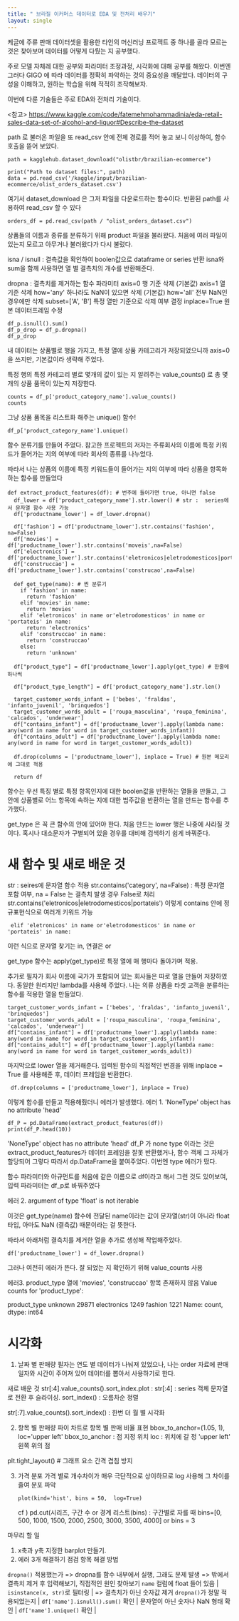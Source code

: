 ```yaml
---
title: " 브라질 이커머스 데이터로 EDA 및 전처리 배우기"
layout: single
---
```


케글에 주류 판매 데이터셋을 활용한 타인의 머신러닝 프로젝트 중 하나를 골라
모르는 것은 찾아보며 데이터를 어떻게 다뤘는 지 공부했다. 

주로 모델 자체레 대한 공부와 파라미터 조정과정, 시각화에 대해 공부를 해왔다. 
이번엔 그러다 GIGO 에 따라 데이터를 정확히 파악하는 것의 중요성을 깨달았다. 
데이터의 구성을 이해하고, 원하는 학습을 위해 적적히 조작해보자.


이번에 다룬 기술들은 주로 EDA와 전처리 기술이다.



<참고>
https://www.kaggle.com/code/fatemehmohammadinia/eda-retail-sales-data-set-of-alcohol-and-liquor#Describe-the-dataset

path 로 불러온 파일을 또 read_csv 안에 전체 경로를 적어 놓고 보니 이상하여, 함수 호출을 뜯어 보았다.
```
path = kagglehub.dataset_download("olistbr/brazilian-ecommerce")

print("Path to dataset files:", path)
data = pd.read_csv('/kaggle/input/brazilian-ecommerce/olist_orders_dataset.csv')
```

여기서 dataset_download 은 그저 파일을 다운로드하는 함수이다. 
반환된 path를 사용하여 read_csv 할 수 있다

```
orders_df = pd.read_csv(path / "olist_orders_dataset.csv")
```
상품들의 이름과 종류를 분류하기 위해 product 파일을 불러왔다. 
처음에 여러 파일이 있는지 모르고 아무거나 불러왔다가 다시 불렀다. 

isna / isnull : 결측값을 확인하여 boolen값으로 dataframe or series 반환
isna와 sum을 함께 사용하면 열 별 결측치의 개수를 반환해준다. 

dropna : 결측치를 제거하는 함수
파라미터 
axis=0	행 기준 삭제 (기본값)
axis=1	열 기준 삭제
how='any'	하나라도 NaN이 있으면 삭제 (기본값)
how='all'	전부 NaN인 경우에만 삭제
subset=['A', 'B']	특정 열만 기준으로 삭제 여부 결정
inplace=True	원본 데이터프레임 수정

```
df_p.isnull().sum()
df_p_drop = df_p.dropna()
df_p_drop
```

내 데이터는 상품별로 행을 가지고, 특정 열에 상품 카테고리가 저장되었으니까 
axis=0 을 쓰지만, 기본값이라 생략해 주었다. 

특정 행의 특정 카테고리 별로 몇개의 값이 있는 지 알려주는 value_counts() 로 총 몇개의 상품 품목이 있는지 저장한다. 
```
counts = df_p['product_category_name'].value_counts()
counts
```

그냥 상품 품목을 리스트화 해주는 unique() 함수!
```
df_p['product_category_name'].unique()
```

함수 분류기를 만들어 주었다. 
참고한 프로젝트의 저자는 주류회사의 이름에 특정 키워드가 들어가는 지의 여부에 따라 회사의 종류를 나누었다. 

따라서 나는 상품의 이름에 특정 키워드들이 들어가는 지의 여부에 따라 상품을 항목화하는 함수를 만들었다

```
def extract_product_features(df): # 번주에 들어가면 true, 아니면 false
  df_lower = df['product_category_name'].str.lower() # str :  series에서 문자열 함수 사용 가능
  df['productname_lower'] = df_lower.dropna()

  df['fashion'] = df['productname_lower'].str.contains('fashion', na=False)
  df['movies'] = df['productname_lower'].str.contains('moveis',na=False)
  df['electronics'] = df['productname_lower'].str.contains('eletronicos|eletrodomesticos|portateis|',na=False)
  df['construccao'] = df['productname_lower'].str.contains('construcao',na=False)

  def get_type(name): # 찐 분류기
    if 'fashion' in name:
      return 'fashion'
    elif 'movies' in name:
      return 'movies'
    elif 'eletronicos' in name or'eletrodomesticos' in name or 'portateis' in name:
      return 'electronics'
    elif 'construccao' in name:
      return 'construccao'
    else:
      return 'unknown'

  df["product_type"] = df['productname_lower'].apply(get_type) # 한줄에 하나씩

  df["product_type_length"] = df['product_category_name'].str.len()

  target_customer_words_infant = ['bebes', 'fraldas', 'infanto_juvenil', 'brinquedos']
  target_customer_words_adult = ['roupa_masculina', 'roupa_feminina', 'calcados', 'underwear']
  df["contains_infant"] = df['productname_lower'].apply(lambda name: any(word in name for word in target_customer_words_infant))
  df["contains_adult"] = df['productname_lower'].apply(lambda name: any(word in name for word in target_customer_words_adult))

  df.drop(columns = ['productname_lower'], inplace = True) # 원본 메모리에 그대로 적용

  return df
```
함수는 우선 특징 별로 특정 항목인지에 대한 boolen값을 반환하는 열들을 만들고, 
그 안에 상품별로 어느 항목에 속하는 지에 대한 범주값을 반환하는 열을 만드는 함수를 추가했다. 

get_type 은 꼭 큰 함수의 안에 있어야 한다. 
처음 만드는 lower 행은 나중에 사라질 것이다. 혹시나 대소문자가 구별되어 있을 경우를 대비해 검색하기 쉽게 바꿔준다. 

# 새 함수 및 새로 배운 것
str : seires에 문자열 함수 적용
str.contains('category', na=False) : 특정 문자열 포함 여부, na = False 는 결측치 발생 경우 False로 처리
str.contains('eletronicos|eletrodomesticos|portateis') 이렇게 contains 안에 정규표현식으로 여러개 키워드 가능

```
 elif 'eletronicos' in name or'eletrodomesticos' in name or 'portateis' in name:
```
 이런 식으로 문자열 찾기는 in, 연결은 or

get_type 함수는 apply(get_type)로 특정 열에 매 행마다 돌아가며 적용. 

추가로 필자가 회사 이름에 국가가 포함되어 있는 회사들은 따로 열을 만들어 저장하였다. 
동일한 원리지만 lambda를 사용해 주었다. 
나는 의류 상품을 타겟 고객을 분류하는 함수를 적용한 열을 만들었다. 

```
target_customer_words_infant = ['bebes', 'fraldas', 'infanto_juvenil', 'brinquedos']
target_customer_words_adult = ['roupa_masculina', 'roupa_feminina', 'calcados', 'underwear']
df["contains_infant"] = df['productname_lower'].apply(lambda name: any(word in name for word in target_customer_words_infant))
df["contains_adult"] = df['productname_lower'].apply(lambda name: any(word in name for word in target_customer_words_adult))
```
마지막으로 lower 열을 제거해준다.
입력된 함수의 직접적인 변경을 위해 inplace = True 를 사용해준 후, 
데이터 프레임을 반환한다.

```
 df.drop(columns = ['productname_lower'], inplace = True)
```




이렇게 함수를 만들고 적용해줬더니 에러가 발생했다.
에러 1. 'NoneType' object has no attribute 'head'
```
df_P = pd.DataFrame(extract_product_features(df))
print(df_P.head(10))
```
'NoneType' object has no attribute 'head'
df_P 가 none type 이라는 것은 extract_product_features가 데이터 프레임을 잘못 반환했거나, 함수 객체 그 자체가 할당되어 그렇다
따라서 dp.DataFrame을 붙여주었다. 
이번엔 type 에러가 떴다.


함수 파라미터와 아규먼트를 처음에 같은 이름으로 df이라고 해서 그런 것도 있어보여, 입력 파라미터는 df_p로 바꿔주었다

에러 2. argument of type 'float' is not iterable

 이것은 get_type(name) 함수에 전달된 name이라는 값이 문자열(str)이 아니라 float 타입,
아마도 NaN (결측값) 때문이라는 걸 뜻한다. 

따라서 아래처럼 결측치를 제거한 열을 추가로 생성해 작업해주었다. 
```
df['productname_lower'] = df_lower.dropna()
```
그러나 여전히 에러가 뜬다.
잘 되었는 지 확인하기 위해 value_counts 사용

에러3.  product_type 열에 'movies', 'construccao' 항목 존재하지 않음
Value counts for 'product_type':

product_type
unknown        29871
electronics     1249
fashion         1221
Name: count, dtype: int64

# 시각화
1. 날짜 별 판매량 
필자는 연도 별 데이터가 나눠져 있었으나, 나는 order 자료에 판매 일자와 시간이 주어져 있어
데이터를 뽑아서 사용하기로 한다. 

새로 배운 것 
str[:4].value_counts().sort_index.plot :
str[:4] : series 객체 문자열로 전환 후 슬라이싱.
sort_index() : 오름차순 정렬

str[:7].value_counts().sort_index() : 한번 더 월 별 시각화

2. 항목 별 판매량
파이 차트로 항목 별 판매 비율 표현
bbox_to_anchor=(1.05, 1), loc='upper left'
bbox_to_anchor : 점 지정 위치
loc : 위치에 갈 정 'upper left' 왼쪽 위의 점

plt.tight_layout() # 그래프 요소 간격 겹침 방지

3. 가격 분포
   가격 별로 개수차이가 매우 극단적으로 상이하므로 log 사용해 그 차이를 줄여 분포 파악

   ```
   plot(kind='hist', bins = 50,  log=True)
   ```
   cf ) pd.cut(시리즈, 구간 수 or 경계 리스트(bins) : 구간별로 자를 때
bins=[0, 500, 1000, 1500, 2000, 2500, 3000, 3500, 4000] or bins = 3


마무리 할 일
1. x축과 y축 지정한 barplot 만들기.
2. 에러 3개 해결하기
점검 항목                  해결 방법                                   

`dropna()` 적용했는가 => dropna를 함수 내부에서 실행, 그래도 문제 발생 => 밖에서 결측치 제거 후 입력해보기, 직접적인 원인 찾아보기
`name` 컬럼에 float 들어 있음 | `isinstance(x, str)`로 필터링               | => 결측치가 아닌 숫자값 제거
`dropna()`가 정말 적용되었는지  | `df['name'].isnull().sum()` 확인          |
문자열이 아닌 숫자나 NaN 형태 확인  | `df['name'].unique()` 확인                |



























